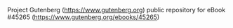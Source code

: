 Project Gutenberg (https://www.gutenberg.org) public repository for eBook #45265 (https://www.gutenberg.org/ebooks/45265)
